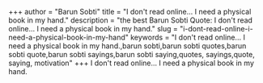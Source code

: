 +++
author = "Barun Sobti"
title = "I don't read online... I need a physical book in my hand."
description = "the best Barun Sobti Quote: I don't read online... I need a physical book in my hand."
slug = "i-dont-read-online-i-need-a-physical-book-in-my-hand"
keywords = "I don't read online... I need a physical book in my hand.,barun sobti,barun sobti quotes,barun sobti quote,barun sobti sayings,barun sobti saying,quotes, sayings,quote, saying, motivation"
+++
I don't read online... I need a physical book in my hand.
